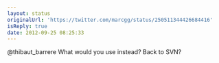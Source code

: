 ```yaml
---
layout: status
originalUrl: 'https://twitter.com/marcgg/status/250511344426684416'
isReply: true
date: 2012-09-25 08:25:33
---
```


@thibaut_barrere What would you use instead? Back to SVN?
